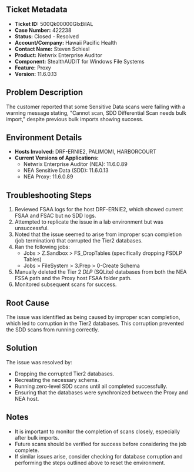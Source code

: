 ## Ticket Metadata
- **Ticket ID:** 500Qk00000GIxBiIAL
- **Case Number:** 422238
- **Status:** Closed - Resolved
- **Account/Company:** Hawaii Pacific Health
- **Contact Name:** Steven Schiesl
- **Product:** Netwrix Enterprise Auditor
- **Component:** StealthAUDIT for Windows File Systems
- **Feature:** Proxy
- **Version:** 11.6.0.13

## Problem Description
The customer reported that some Sensitive Data scans were failing with a warning message stating, "Cannot scan, SDD Differential Scan needs bulk import," despite previous bulk imports showing success.

## Environment Details
- **Hosts Involved:** DRF-ERNIE2, PALIMOMI, HARBORCOURT
- **Current Versions of Applications:**
  - Netwrix Enterprise Auditor (NEA): 11.6.0.89
  - NEA Sensitive Data (SDD): 11.6.0.13
  - NEA Proxy: 11.6.0.89

## Troubleshooting Steps
1. Reviewed FSAA logs for the host DRF-ERNIE2, which showed current FSAA and FSAC but no SDD logs.
2. Attempted to replicate the issue in a lab environment but was unsuccessful.
3. Noted that the issue seemed to arise from improper scan completion (job termination) that corrupted the Tier2 databases.
4. Ran the following jobs:
   - Jobs > Z.Sandbox > FS_DropTables (specifically dropping FSDLP Tables)
   - Jobs > FileSystem > 3.Prep > 0-Create Schema
5. Manually deleted the Tier 2 *DLP* (SQLite) databases from both the NEA FSSA path and the Proxy host FSAA folder path.
6. Monitored subsequent scans for success.

## Root Cause
The issue was identified as being caused by improper scan completion, which led to corruption in the Tier2 databases. This corruption prevented the SDD scans from running correctly.

## Solution
The issue was resolved by:
- Dropping the corrupted Tier2 databases.
- Recreating the necessary schema.
- Running zero-level SDD scans until all completed successfully.
- Ensuring that the databases were synchronized between the Proxy and NEA host.

## Notes
- It is important to monitor the completion of scans closely, especially after bulk imports.
- Future scans should be verified for success before considering the job complete.
- If similar issues arise, consider checking for database corruption and performing the steps outlined above to reset the environment.